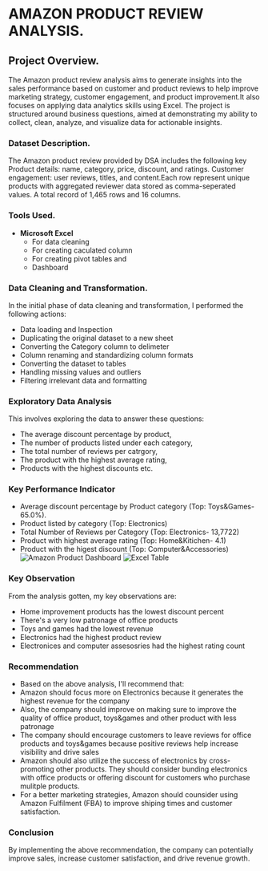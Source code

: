 # AMAZON PRODUCT REVIEW ANALYSIS.
## Project Overview.
The Amazon product review analysis aims to generate insights into the sales performance based on customer and product reviews to help improve marketing strategy, customer engagement, and product improvement.It also focuses on applying data analytics skills using Excel.  The project is structured around business questions, aimed at demonstrating my ability to collect, clean, analyze, and visualize data for actionable insights.
### Dataset Description.
The Amazon product review provided by DSA includes the following key Product details: name, category, price, discount, and ratings. Customer engagement: user reviews, titles, and content.Each row represent unique products with aggregated reviewer data stored as comma-seperated values. A total record of 1,465 rows and 16 columns.
### Tools Used.
- **Microsoft Excel**
     - For data cleaning
     - For creating caculated column
     - For creating pivot tables and
     - Dashboard
### Data Cleaning and Transformation.
In the initial phase of data cleaning and transformation, I performed the following actions:
- Data loading and Inspection
- Duplicating the original dataset to a new sheet
- Converting the Category column to delimeter
- Column renaming and standardizing column formats
- Converting the dataset to tables
- Handling missing values and outliers
- Filtering irrelevant data and formatting
### Exploratory Data Analysis
This involves exploring the data to answer these questions:
- The average discount percentage by product,
- The number of products listed under each category,
- The total number of reviews per catrgory,
- The product with the highest average rating,
- Products with the highest discounts etc.
### Key Performance Indicator
- Average discount percentage by Product category (Top: Toys&Games- 65.0%).
- Product listed by category (Top: Electronics)
- Total Number of Reviews per Category (Top: Electronics- 13,7722)
- Product with highest average rating (Top: Home&Kitichen- 4.1)
- Product with the higest discount (Top: Computer&Accessories)
![Amazon Product Dashboard](https://github.com/user-attachments/assets/2d25eea0-1070-4105-80f7-740e62c3a828)
![Excel Table](https://github.com/user-attachments/assets/4058df46-cb2d-4ee4-815a-aa0201f414ac)

  
### Key Observation
From the analysis gotten, my key observations are:
- Home improvement products has the lowest discount percent
- There's a very low patronage of office products
- Toys and games had the lowest revenue
- Electronics had the highest product review
- Electronices and computer assesosries had the highest rating count
### Recommendation
- Based on the above analysis, I'll recommend that:
- Amazon should focus more on Electronics because it generates the highest revenue for the company
- Also, the company should improve on making sure to improve the quality of office product, toys&games and other product with less patronage
- The company should encourage customers to leave reviews for office products and toys&games because positive reviews help increase visibility and drive sales
- Amazon should also utilize the success of electronics by cross-promoting other products. They should consider bunding electronics with office products or offering discount for customers who purchase mulitple products.
- For a better marketing strategies, Amazon should counsider using Amazon Fulfilment (FBA) to improve shiping times and customer satisfaction.
### Conclusion
By implementing the above recommendation, the company can potentially improve sales, increase customer satisfaction, and drive revenue growth.































